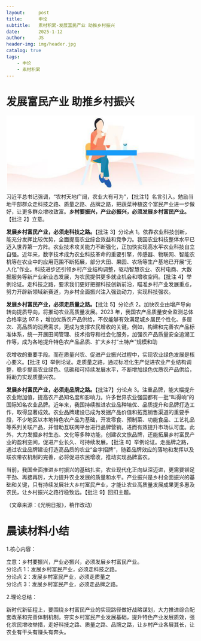 ```yaml
---
layout:     post
title:      申论
subtitle:   素材积累-发展富民产业 助推乡村振兴
date:       2025-1-12
author:     JS
header-img: img/header.jpg
catalog: true
tags:
    - 申论
    - 素材积累
---
```


# 发展富民产业 助推乡村振兴  
![](https://raw.githubusercontent.com/about300/about300.github.io/master/img/sucai.jpg)
习近平总书记强调，“农村天地广阔，农业大有可为”，【批注1】名言引入。勉励当地干部群众走科技之路、质量之路、品牌之路，把蔬菜种植这个富民产业进一步做好，让更多群众增收致富。**乡村要振兴，产业必振兴，必须发展乡村富民产业。**【批注 2】立意。  

**发展乡村富民产业，必须走科技之路。**【批注 3】分论点 1。依靠农业科技创新，能充分发挥比较优势，全面提高农业综合效益和竞争力。我国农业科技整体水平已迈入世界第一方阵。农业技术攻关能力不断强化，正加快实现高水平农业科技自立自强。近年来，数字技术成为农业科技革命的重要引擎，传感器、物联网、智能农机等在农业中的应用范围不断拓展，部分大田、果园、农场等生产基地已开展“无人化”作业。科技进步还引领乡村产业结构调整，驱动智慧农业、农村电商、大数据服务等新产业新业态发展，为农民提供更多就业机会和增收空间。【批注 4】举例论证。走科技之路，要求我们更好把握科技创新前沿，瞄准乡村产业发展重点，努力开辟新领域新赛道，为乡村全面振兴注入强劲动力，实现科技强农。  

**发展乡村富民产业，必须走质量之路。**【批注 5】分论点 2。加快农业由增产导向转向提质导向，将推动农业高质量发展。2023 年，我国农产品质量安全监测总体合格率达 $97.8%$ ，增加优质农产品供给，不仅能够有效满足城乡居民个性化、多层次、高品质的消费需求，更成为支撑农民增收的关键。例如，构建和完善农产品标准体系，统一开展田间管理、技术指导和社会化服务，加强农产品质量安全追溯工作等，成为各地提升特色农产品品质、扩大乡村“土特产”规模和助  

农增收的重要手段。而在质量兴农、促进产业振兴过程中，实现农业绿色发展是核心要义。【批注 6】举例论证。走质量之路，通过标准化生产促进农业产业结构调整，稳步提高农业绿色、低碳和可持续发展水平，不断增加绿色优质农产品供给，将助力实现质量兴农。  

**发展乡村富民产业，必须走品牌之路。**【批注7】分论点 3。注重品牌，能大幅提升农业附加值，提高农产品知名度和影响力。许多世界农业强国都有一批“叫得响”的国际知名农业品牌。近年来，我国持续推进农业品种培优、品质提升和品牌打造工作，取得显著成效。农业品牌建设已成为发掘产品价值和拓宽销售渠道的重要手段，不少地区以本地特色农产品为基础，开发零食、预制菜、功能食品、工艺礼品等系列关联产品，并借助互联网平台进行品牌营销，进而有效提升市场认可度。此外，大力发掘乡村生态、文化等多种功能，创建农文旅品牌，还能拓展乡村富民产业的盈利空间，促进产业长久、可持续发展。【批注 8】举例论证。走品牌之路，通过农业品牌建设打造高品质的农业“金字招牌”，随着品牌效应的落地和发挥以及联农带农机制的完善，必将促进农民增收，推动实现品牌富农。  

当前，我国全面推进乡村振兴的基础扎实，农业现代化正向纵深迈进，更需要铆足干劲、再接再厉，大力提升农业发展的质量和水平。产业振兴是乡村全面振兴的基础和关键，只有持续发展壮大乡村富民产业，才能让农业高质量发展成果更多惠及农民，让乡村振兴之路行稳致远。【批注 9】回扣主题。  

（文章来源：《光明日报》，稍作改动）  

# 晨读材料小结  

1.核心内容：  
 
立意：乡村要振兴，产业必振兴，必须发展乡村富民产业。  
分论点 1：发展乡村富民产业，必须走科技之路。  
分论点 2：发展乡村富民产业，必须走质量之  
分论点 3：发展乡村富民产业，必须走品牌之路。  

2.理论总结：  

新时代新征程上，要围绕乡村富民产业的实现路径做好战略谋划，大力推进综合配套改革和完善体制机制，夯实乡村富民产业发展基础，提升特色产业发展质效，强化农民增收举措，走好科技之路、质量之路、品牌之路，让乡村产业各展其长，让农业有干头有赚头有奔头。  

